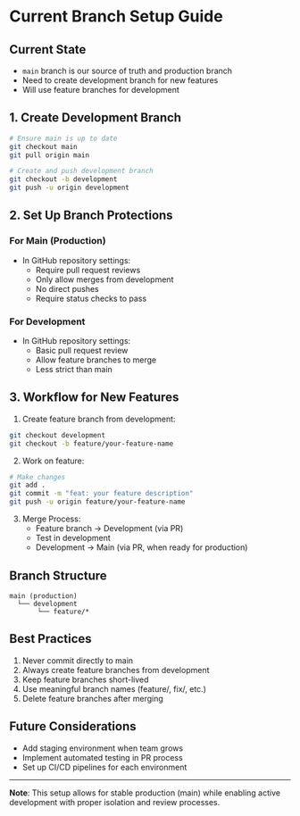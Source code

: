 # Current Branch Setup Guide

## Current State
- `main` branch is our source of truth and production branch
- Need to create development branch for new features
- Will use feature branches for development

## 1. Create Development Branch
```bash
# Ensure main is up to date
git checkout main
git pull origin main

# Create and push development branch
git checkout -b development
git push -u origin development
```

## 2. Set Up Branch Protections

### For Main (Production)
- In GitHub repository settings:
  - Require pull request reviews
  - Only allow merges from development
  - No direct pushes
  - Require status checks to pass

### For Development
- In GitHub repository settings:
  - Basic pull request review
  - Allow feature branches to merge
  - Less strict than main

## 3. Workflow for New Features

1. Create feature branch from development:
```bash
git checkout development
git checkout -b feature/your-feature-name
```

2. Work on feature:
```bash
# Make changes
git add .
git commit -m "feat: your feature description"
git push -u origin feature/your-feature-name
```

3. Merge Process:
   - Feature branch → Development (via PR)
   - Test in development
   - Development → Main (via PR, when ready for production)

## Branch Structure
```
main (production)
  └── development
       └── feature/*
```

## Best Practices
1. Never commit directly to main
2. Always create feature branches from development
3. Keep feature branches short-lived
4. Use meaningful branch names (feature/, fix/, etc.)
5. Delete feature branches after merging

## Future Considerations
- Add staging environment when team grows
- Implement automated testing in PR process
- Set up CI/CD pipelines for each environment

---

**Note**: This setup allows for stable production (main) while enabling active development with proper isolation and review processes.
